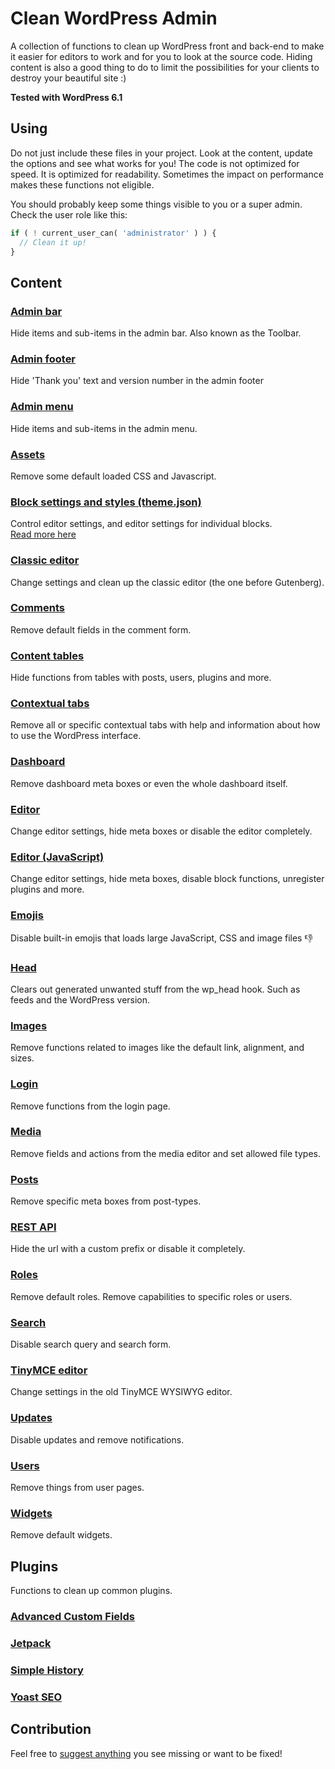 # Clean WordPress Admin
A collection of functions to clean up WordPress front and back-end to make it easier for editors to work and for you to look at the source code. Hiding content is also a good thing to do to limit the possibilities for your clients to destroy your beautiful site :)

**Tested with WordPress 6.1**

## Using
Do not just include these files in your project. Look at the content, update the options and see what works for you! The code is not optimized for speed. It is optimized for readability. Sometimes the impact on performance makes these functions not eligible.

You should probably keep some things visible to you or a super admin. Check the user role like this:
```php
if ( ! current_user_can( 'administrator' ) ) {
  // Clean it up!
}
```

## Content

### [Admin bar](admin-bar.php)
Hide items and sub-items in the admin bar. Also known as the Toolbar.

### [Admin footer](admin-footer.php)
Hide 'Thank you' text and version number in the admin footer

### [Admin menu](admin-menu.php)
Hide items and sub-items in the admin menu.

### [Assets](assets.php)
Remove some default loaded CSS and Javascript.

### [Block settings and styles (theme.json)](theme.json)
Control editor settings, and editor settings for individual blocks.  
[Read more here](https://developer.wordpress.org/block-editor/how-to-guides/themes/theme-json/)

### [Classic editor](classic-editor.php)
Change settings and clean up the classic editor (the one before Gutenberg).

### [Comments](comments.php)
Remove default fields in the comment form.

### [Content tables](content-tables.php)
Hide functions from tables with posts, users, plugins and more.

### [Contextual tabs](contextual-tabs.php)
Remove all or specific contextual tabs with help and information about how to use the WordPress interface.

### [Dashboard](dashboard.php)
Remove dashboard meta boxes or even the whole dashboard itself.

### [Editor](editor.php)
Change editor settings, hide meta boxes or disable the editor completely.

### [Editor (JavaScript)](editor.js)
Change editor settings, hide meta boxes, disable block functions, unregister plugins and more.

### [Emojis](emojis.php)
Disable built-in emojis that loads large JavaScript, CSS and image files :-1:

### [Head](head.php)
Clears out generated unwanted stuff from the wp_head hook. Such as feeds and the WordPress version.

### [Images](images.php)
Remove functions related to images like the default link, alignment, and sizes.

### [Login](login.php)
Remove functions from the login page.

### [Media](media.php)
Remove fields and actions from the media editor and set allowed file types.

### [Posts](posts.php)
Remove specific meta boxes from post-types.

### [REST API](rest-api.php)
Hide the url with a custom prefix or disable it completely.

### [Roles](roles.php)
Remove default roles. Remove capabilities to specific roles or users.

### [Search](search.php)
Disable search query and search form.

### [TinyMCE editor](tinymce-editor.php)
Change settings in the old TinyMCE WYSIWYG editor.

### [Updates](updates.php)
Disable updates and remove notifications.

### [Users](users.php)
Remove things from user pages.

### [Widgets](widgets.php)
Remove default widgets.

## Plugins
Functions to clean up common plugins.

### [Advanced Custom Fields](plugins/acf.php)

### [Jetpack](plugins/jetpack.php)

### [Simple History](plugins/simple-history.php)

### [Yoast SEO](plugins/yoast-seo.php)

## Contribution
Feel free to [suggest anything](https://github.com/vincentorback/clean-wordpress-admin/issues) you see missing or want to be fixed!
